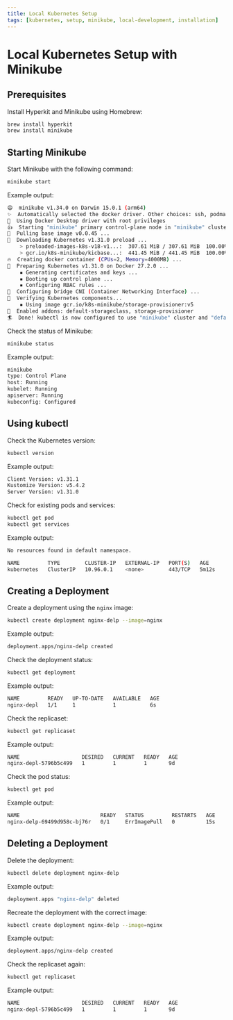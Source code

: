 ```yaml
---
title: Local Kubernetes Setup
tags: [kubernetes, setup, minikube, local-development, installation]
---
```


# Local Kubernetes Setup with Minikube

## Prerequisites

Install Hyperkit and Minikube using Homebrew:

```bash
brew install hyperkit
brew install minikube
```

## Starting Minikube

Start Minikube with the following command:

```bash
minikube start
```

Example output:

```bash
😄  minikube v1.34.0 on Darwin 15.0.1 (arm64)
✨  Automatically selected the docker driver. Other choices: ssh, podman (experimental), vfkit (experimental)
📌  Using Docker Desktop driver with root privileges
👍  Starting "minikube" primary control-plane node in "minikube" cluster
🚜  Pulling base image v0.0.45 ...
💾  Downloading Kubernetes v1.31.0 preload ...
    > preloaded-images-k8s-v18-v1...:  307.61 MiB / 307.61 MiB  100.00% 9.50 Mi
    > gcr.io/k8s-minikube/kicbase...:  441.45 MiB / 441.45 MiB  100.00% 12.26 M
🔥  Creating docker container (CPUs=2, Memory=4000MB) ...
🐳  Preparing Kubernetes v1.31.0 on Docker 27.2.0 ...
    ▪ Generating certificates and keys ...
    ▪ Booting up control plane ...
    ▪ Configuring RBAC rules ...
🔗  Configuring bridge CNI (Container Networking Interface) ...
🔎  Verifying Kubernetes components...
    ▪ Using image gcr.io/k8s-minikube/storage-provisioner:v5
🌟  Enabled addons: default-storageclass, storage-provisioner
🏄  Done! kubectl is now configured to use "minikube" cluster and "default" namespace by default
```

Check the status of Minikube:

```bash
minikube status
```

Example output:

```bash
minikube
type: Control Plane
host: Running
kubelet: Running
apiserver: Running
kubeconfig: Configured
```

## Using kubectl

Check the Kubernetes version:

```bash
kubectl version
```

Example output:

```bash
Client Version: v1.31.1
Kustomize Version: v5.4.2
Server Version: v1.31.0
```

Check for existing pods and services:

```bash
kubectl get pod
kubectl get services
```

Example output:

```bash
No resources found in default namespace.

NAME         TYPE        CLUSTER-IP   EXTERNAL-IP   PORT(S)   AGE
kubernetes   ClusterIP   10.96.0.1    <none>        443/TCP   5m12s
```

## Creating a Deployment

Create a deployment using the `nginx` image:

```bash
kubectl create deployment nginx-delp --image=nginx
```

Example output:

```bash
deployment.apps/nginx-delp created
```

Check the deployment status:

```bash
kubectl get deployment
```

Example output:

```bash
NAME         READY   UP-TO-DATE   AVAILABLE   AGE
nginx-depl   1/1     1            1           6s
```

Check the replicaset:

```bash
kubectl get replicaset
```

Example output:

```bash
NAME                    DESIRED   CURRENT   READY   AGE
nginx-depl-5796b5c499   1         1         1       9d
```

Check the pod status:

```bash
kubectl get pod
```

Example output:

```bash
NAME                          READY   STATUS         RESTARTS   AGE
nginx-delp-69499d958c-bj76r   0/1     ErrImagePull   0          15s
```

## Deleting a Deployment

Delete the deployment:

```bash
kubectl delete deployment nginx-delp
```

Example output:

```bash
deployment.apps "nginx-delp" deleted
```

Recreate the deployment with the correct image:

```bash
kubectl create deployment nginx-delp --image=nginx
```

Example output:

```bash
deployment.apps/nginx-delp created
```

Check the replicaset again:

```bash
kubectl get replicaset
```

Example output:

```bash
NAME                    DESIRED   CURRENT   READY   AGE
nginx-depl-5796b5c499   1         1         1       9d
```